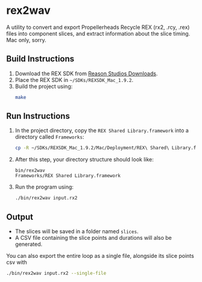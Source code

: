 # rex2wav

A utility to convert and export Propellerheads Recycle REX (rx2, .rcy, .rex) files into component slices, and extract information about the slice timing. Mac only, sorry.

## Build Instructions

1. Download the REX SDK from [Reason Studios Downloads](https://developer.reasonstudios.com/downloads/other-products).
2. Place the REX SDK in `~/SDKs/REXSDK_Mac_1.9.2`.
3. Build the project using:
   ```bash
   make
   ```

## Run Instructions

1. In the project directory, copy the `REX Shared Library.framework` into a directory called `Frameworks`:
   ```bash
   cp -R ~/SDKs/REXSDK_Mac_1.9.2/Mac/Deployment/REX\ Shared\ Library.framework Frameworks/
   ```

2. After this step, your directory structure should look like:
   ```
   bin/rex2wav
   Frameworks/REX Shared Library.framework
   ```

3. Run the program using:
   ```bash
   ./bin/rex2wav input.rx2
   ```

## Output

- The slices will be saved in a folder named `slices`.
- A CSV file containing the slice points and durations will also be generated.

You can also export the entire loop as a single file, alongside its slice points csv with 
   ```bash
   ./bin/rex2wav input.rx2 --single-file
   ```
